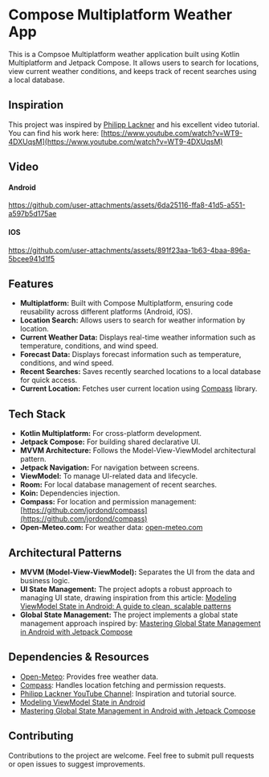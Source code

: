# Compose Multiplatform Weather App

This is a Compsoe Multiplatform weather application built using Kotlin Multiplatform and Jetpack Compose. It allows users to search for
locations, view current weather conditions, and keeps track of recent searches using a local database.

## Inspiration

This project was inspired by [Philipp Lackner](https://www.youtube.com/@PhilippLackner) and his excellent video tutorial. You can find his
work here: [https://www.youtube.com/watch?v=WT9-4DXUqsM](https://www.youtube.com/watch?v=WT9-4DXUqsM)

## Video

#### Android
 
https://github.com/user-attachments/assets/6da25116-ffa8-41d5-a551-a597b5d175ae

#### IOS

https://github.com/user-attachments/assets/891f23aa-1b63-4baa-896a-5bcee941d1f5

## Features

* **Multiplatform:** Built with Compose Multiplatform, ensuring code reusability across different platforms (Android, iOS).
* **Location Search:** Allows users to search for weather information by location.
* **Current Weather Data:** Displays real-time weather information such as temperature, conditions, and wind speed.
* **Forecast Data:** Displays forecast information such as temperature, conditions, and wind speed.
* **Recent Searches:** Saves recently searched locations to a local database for quick access.
* **Current Location:** Fetches user current location using [Compass](https://github.com/jordond/compass) library.

## Tech Stack

* **Kotlin Multiplatform:** For cross-platform development.
* **Jetpack Compose:** For building shared declarative UI.
* **MVVM Architecture:** Follows the Model-View-ViewModel architectural pattern.
* **Jetpack Navigation:** For navigation between screens.
* **ViewModel:** To manage UI-related data and lifecycle.
* **Room:** For local database management of recent searches.
* **Koin:** Dependencies injection.
* **Compass:** For location and permission management: [https://github.com/jordond/compass](https://github.com/jordond/compass)
* **Open-Meteo.com:** For weather data: [open-meteo.com](https://open-meteo.com)




## Architectural Patterns

* **MVVM (Model-View-ViewModel):** Separates the UI from the data and business logic.
* **UI State Management:** The project adopts a robust approach to managing UI state, drawing inspiration from this
  article: [Modeling ViewModel State in Android: A guide to clean, scalable patterns](https://medium.com/clean-android-dev/modeling-viewmodel-state-in-android-a-guide-to-clean-scalable-patterns-d42932ade940)
* **Global State Management:** The project implements a global state management approach inspired
  by: [Mastering Global State Management in Android with Jetpack Compose](https://proandroiddev.com/mastering-global-state-management-in-android-with-jetpack-compose-e99350fad822)

## Dependencies & Resources

* [Open-Meteo](https://open-meteo.com): Provides free weather data.
* [Compass](https://github.com/jordond/compass): Handles location fetching and permission requests.
* [Philipp Lackner YouTube Channel](https://www.youtube.com/@PhilippLackner): Inspiration and tutorial source.
* [Modeling ViewModel State in Android](https://medium.com/clean-android-dev/modeling-viewmodel-state-in-android-a-guide-to-clean-scalable-patterns-d42932ade940)
* [Mastering Global State Management in Android with Jetpack Compose](https://proandroiddev.com/mastering-global-state-management-in-android-with-jetpack-compose-e99350fad822)

## Contributing

Contributions to the project are welcome. Feel free to submit pull requests or open issues to suggest improvements.
